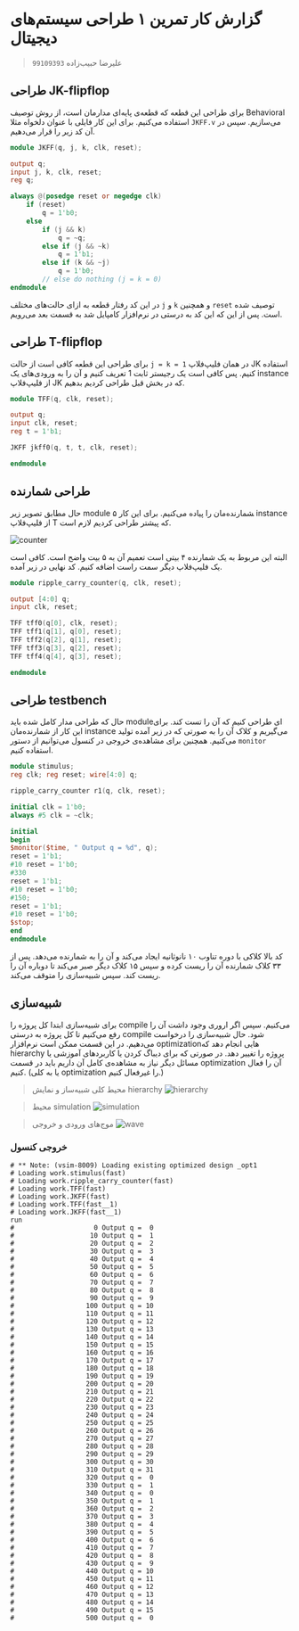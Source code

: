 # گزارش کار تمرین ۱ طراحی سیستم‌های دیجیتال
> علیرضا حبیب‌زاده `99109393`

## طراحی JK-flipflop
برای طراحی این قطعه که قطعه‌ی پایه‌ای مدارمان است، از روش توصیف Behavioral استفاده می‌کنیم. برای این کار فایلی با عنوان دلخواه مثلا `JKFF.v` می‌سازیم. سپس
در آن کد زیر را قرار می‌دهیم.
‍
```verilog
module JKFF(q, j, k, clk, reset);

output q;
input j, k, clk, reset;
reg q;

always @(posedge reset or negedge clk)
	if (reset)
		q = 1'b0;
	else
		if (j && k)
			q = ~q;
		else if (j && ~k)
			q = 1'b1;
		else if (k && ~j)
			q = 1'b0;
		// else do nothing (j = k = 0)
endmodule
```

در این کد رفتار قطعه به ازای حالت‌های مختلف `j` و‍ ‍`k` و همچنین `reset` توصیف شده است. پس از این که این کد به درستی در نرم‌افزار کامپایل شد به قسمت بعد می‌رویم.

## طراحی T-flipflop
برای طراحی این قطعه کافی است از حالت `j = k = 1` در همان فلیپ‌فلاپ JK استفاده کنیم. پس کافی است یک رجیستر ثابت 1 تعریف کنیم و آن را به ورودی‌های یک instance از فلیپ‌فلاپ JK که در بخش قبل طراحی کردیم بدهیم.
```verilog
module TFF(q, clk, reset);

output q;
input clk, reset;
reg t = 1'b1;

JKFF jkff0(q, t, t, clk, reset);

endmodule
```

## طراحی شمارنده
حال مطابق تصویر زیر module ‍‍شمارنده‌مان را پیاده می‌کنیم. برای این کار ۵ instance از فلیپ‌فلاپ T که پیشتر طراحی کردیم لازم است. 

![counter](counter.gif)

البته این مربوط به یک شمارنده ۴ بیتی است تعمیم آن به ۵ بیت واضح است. کافی است یک فلیپ‌فلاپ دیگر سمت راست اضافه کنیم. کد نهایی در زیر آمده.

```verilog
module ripple_carry_counter(q, clk, reset);

output [4:0] q;
input clk, reset;

TFF tff0(q[0], clk, reset);
TFF tff1(q[1], q[0], reset);
TFF tff2(q[2], q[1], reset);
TFF tff3(q[3], q[2], reset);
TFF tff4(q[4], q[3], reset);

endmodule
```

## طراحی testbench
حال که طراحی مدار کامل شده باید moduleای طراحی کنیم که آن را تست کند. برای این کار از شمارنده‌مان instance می‌گیریم و کلاک آن را به صورتی که در زیر آمده تولید می‌کنیم.
همچنین برای مشاهده‌ی خروجی در کنسول می‌توانیم از دستور `monitor` استفاده کنیم.

```verilog
module stimulus;
reg clk; reg reset; wire[4:0] q;

ripple_carry_counter r1(q, clk, reset);

initial clk = 1'b0;
always #5 clk = ~clk;

initial
begin
$monitor($time, " Output q = %d", q);
reset = 1'b1;
#10 reset = 1'b0;
#330
reset = 1'b1;
#10 reset = 1'b0;
#150;
reset = 1'b1;
#10 reset = 1'b0;
$stop;
end
endmodule
```
کد بالا کلاکی با دوره تناوب ۱۰ نانوثانیه ایجاد می‌کند و آن را به شمارنده می‌دهد. پس از ۳۳ کلاک شمارنده آن را ریست کرده و سپس ۱۵ کلاک دیگر صبر می‌کند تا دوباره آن را ریست کند. سپس شبیه‌سازی را متوقف می‌کند.

## شبیه‌سازی
برای شبیه‌سازی ابتدا کل پروژه را compile می‌کنیم. سپس اگر اروری وجود داشت آن را رفع می‌کنیم تا کل پروژه به درستی compile شود. حال شبیه‌سازی را درخواست می‌دهیم. در این قسمت ممکن است نرم‌افزار optimizationهایی انجام دهد که hierarchy پروژه را تغییر دهد. در صورتی که برای دیباگ کردن یا کاربردهای آموزشی یا مسائل دیگر نیاز به مشاهده‌ی کامل آن داریم باید در قسمت
optimization آن را فعال کنیم. (یا به کلی optimization را غیرفعال کنیم.)

> محیط کلی شبیه‌ساز و نمایش hierarchy
![hierarchy](pic1.png)

> محیط simulation
![simulation](pic2.png)

> موج‌های ورودی و خروجی
![wave](pic3.png)

### خروجی کنسول

```
# ** Note: (vsim-8009) Loading existing optimized design _opt1
# Loading work.stimulus(fast)
# Loading work.ripple_carry_counter(fast)
# Loading work.TFF(fast)
# Loading work.JKFF(fast)
# Loading work.TFF(fast__1)
# Loading work.JKFF(fast__1)
run
#                    0 Output q =  0
#                   10 Output q =  1
#                   20 Output q =  2
#                   30 Output q =  3
#                   40 Output q =  4
#                   50 Output q =  5
#                   60 Output q =  6
#                   70 Output q =  7
#                   80 Output q =  8
#                   90 Output q =  9
#                  100 Output q = 10
#                  110 Output q = 11
#                  120 Output q = 12
#                  130 Output q = 13
#                  140 Output q = 14
#                  150 Output q = 15
#                  160 Output q = 16
#                  170 Output q = 17
#                  180 Output q = 18
#                  190 Output q = 19
#                  200 Output q = 20
#                  210 Output q = 21
#                  220 Output q = 22
#                  230 Output q = 23
#                  240 Output q = 24
#                  250 Output q = 25
#                  260 Output q = 26
#                  270 Output q = 27
#                  280 Output q = 28
#                  290 Output q = 29
#                  300 Output q = 30
#                  310 Output q = 31
#                  320 Output q =  0
#                  330 Output q =  1
#                  340 Output q =  0
#                  350 Output q =  1
#                  360 Output q =  2
#                  370 Output q =  3
#                  380 Output q =  4
#                  390 Output q =  5
#                  400 Output q =  6
#                  410 Output q =  7
#                  420 Output q =  8
#                  430 Output q =  9
#                  440 Output q = 10
#                  450 Output q = 11
#                  460 Output q = 12
#                  470 Output q = 13
#                  480 Output q = 14
#                  490 Output q = 15
#                  500 Output q =  0
```
